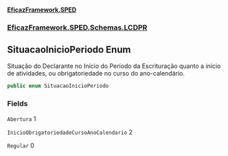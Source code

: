 #### [EficazFramework.SPED](EficazFrameworkSPED.md 'EficazFramework SPED')
### [EficazFramework.SPED.Schemas.LCDPR](EficazFramework.SPED.Schemas.LCDPR.md 'EficazFramework.SPED.Schemas.LCDPR')

## SituacaoInicioPeriodo Enum

Situação do Declarante no Início do Período da Escrituração quanto a início de atividades, ou obrigatoriedade no curso do ano-calendário.

```csharp
public enum SituacaoInicioPeriodo
```
### Fields

<a name='EficazFramework.SPED.Schemas.LCDPR.SituacaoInicioPeriodo.Abertura'></a>

`Abertura` 1

<a name='EficazFramework.SPED.Schemas.LCDPR.SituacaoInicioPeriodo.InicioObrigatoriedadeCursoAnoCalendario'></a>

`InicioObrigatoriedadeCursoAnoCalendario` 2

<a name='EficazFramework.SPED.Schemas.LCDPR.SituacaoInicioPeriodo.Regular'></a>

`Regular` 0